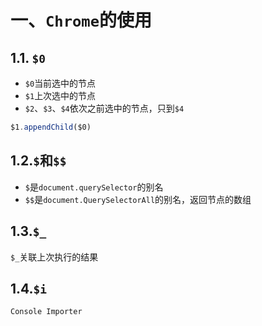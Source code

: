 # 一、`Chrome`的使用

## 1.1. `$0`

- `$0`当前选中的节点
- `$1`上次选中的节点
- `$2`、`$3`、`$4`依次之前选中的节点，只到`$4`

```js
$1.appendChild($0)
```

## 1.2.`$`和`$$`

- `$`是`document.querySelector`的别名
- `$$`是`document.QuerySelectorAll`的别名，返回节点的数组

## 1.3.`$_`

`$_`关联上次执行的结果

## 1.4.`$i`

`Console Importer`






